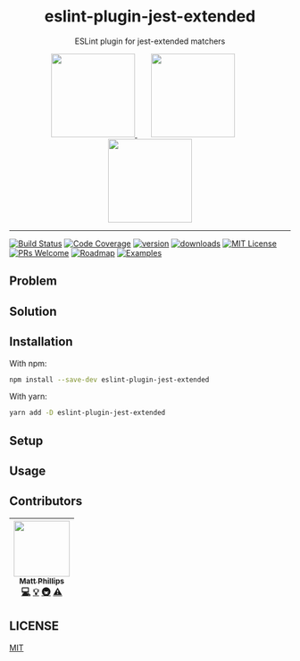 <div align="center">

  <h1>eslint-plugin-jest-extended</h1>

  ESLint plugin for jest-extended matchers

  <a href="https://eslint.org/">
    <img width="150" height="150" src="https://eslint.org/img/logo.svg">
  </a>
  <a href="https://facebook.github.io/jest/">
    <img width="150" height="150" vspace="" hspace="25" src="https://cdn.worldvectorlogo.com/logos/jest.svg">
  </a>
  <a href="https://github.com/jest-community/jest-extended">
    <img width="150" height="150" src="https://camo.githubusercontent.com/b68d547b27824d6522a5f2fe80f0d25364204b45/68747470733a2f2f656d6f6a6970656469612d75732e73332e616d617a6f6e6177732e636f6d2f7468756d62732f3234302f6170706c652f3131342f666c657865642d6269636570735f31663461612e706e67">
  </a>

</div>

<hr />

[![Build Status](https://img.shields.io/travis/mattphillips/eslint-plugin-jest-extended.svg?style=flat-square)](https://travis-ci.org/mattphillips/eslint-plugin-jest-extended)
[![Code Coverage](https://img.shields.io/codecov/c/github/mattphillips/eslint-plugin-jest-extended.svg?style=flat-square)](https://codecov.io/github/mattphillips/eslint-plugin-jest-extended)
[![version](https://img.shields.io/npm/v/eslint-plugin-jest-extended.svg?style=flat-square)](https://www.npmjs.com/package/eslint-plugin-jest-extended)
[![downloads](https://img.shields.io/npm/dm/eslint-plugin-jest-extended.svg?style=flat-square)](http://npm-stat.com/charts.html?package=eslint-plugin-jest-extended&from=2017-09-14)
[![MIT License](https://img.shields.io/npm/l/eslint-plugin-jest-extended.svg?style=flat-square)](https://github.com/mattphillips/eslint-plugin-jest-extended/blob/master/LICENSE)
[![PRs Welcome](https://img.shields.io/badge/PRs-welcome-brightgreen.svg?style=flat-square)](http://makeapullrequest.com)
[![Roadmap](https://img.shields.io/badge/%F0%9F%93%94-roadmap-CD9523.svg?style=flat-square)](https://github.com/mattphillips/eslint-plugin-jest-extended/blob/master/docs/ROADMAP.md)
[![Examples](https://img.shields.io/badge/%F0%9F%92%A1-examples-ff615b.svg?style=flat-square)](https://github.com/mattphillips/eslint-plugin-jest-extended/blob/master/docs/EXAMPLES.md)
## Problem

## Solution

## Installation

With npm:
```sh
npm install --save-dev eslint-plugin-jest-extended
```

With yarn:
```sh
yarn add -D eslint-plugin-jest-extended
```

## Setup

## Usage

## Contributors

<!-- ALL-CONTRIBUTORS-LIST:START - Do not remove or modify this section -->
| [<img src="https://avatars0.githubusercontent.com/u/5610087?v=4" width="100px;"/><br /><sub><b>Matt Phillips</b></sub>](http://mattphillips.io)<br />[💻](https://github.com/mattphillips/eslint-plugin-jest-extended/commits?author=mattphillips "Code") [💡](#example-mattphillips "Examples") [🚇](#infra-mattphillips "Infrastructure (Hosting, Build-Tools, etc)") [⚠️](https://github.com/mattphillips/eslint-plugin-jest-extended/commits?author=mattphillips "Tests") |
| :---: |
<!-- ALL-CONTRIBUTORS-LIST:END -->

## LICENSE

[MIT](/LICENSE)
